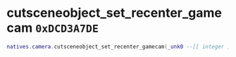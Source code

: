 # cutsceneobject_set_recenter_gamecam `0xDCD3A7DE`

```lua
natives.camera.cutsceneobject_set_recenter_gamecam(_unk0 --[[ integer ]], _unk1 --[[ integer ]])
```